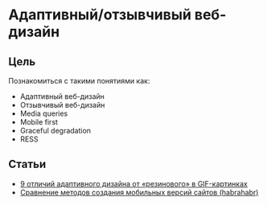 # Адаптивный/отзывчивый веб-дизайн

## Цель
Познакомиться с такими понятиями как:
- Адаптивный веб-дизайн
- Отзывчивый веб-дизайн
- Media queries
- Mobile first
- Graceful degradation
- RESS

## Статьи
- [9 отличий адаптивного дизайна от «резинового» в GIF-картинках](http://ain.ua/2014/11/14/550351)
- [Сравнение методов создания мобильных версий сайтов (habrahabr)](https://habrahabr.ru/company/netcat/blog/170807/)
